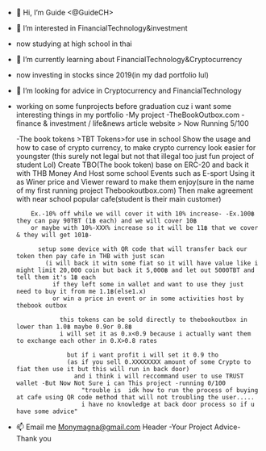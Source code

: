 - 👋 Hi, I’m Guide <@GuideCH>
- 👀 I’m interested in FinancialTechnology&investment
- now studying at high school in thai
- 🌱 I’m currently learning about FinancialTechnology&Cryptocurrency
- now investing in stocks since 2019(in my dad portfolio lul)
- 💞️ I’m looking for advice in Cryptocurrency and FinancialTechnology
- working on some funprojects before graduation cuz i want some interesting things in my portfolio 
  -My project
   -TheBookOutbox.com -finance & investment / life&news article website > Now Running 5/100 
   
   -The book tokens >TBT Tokens>for use in school
    Show the usage and how to case of crypto currency, to make crypto currency look easier for youngster (this surely not legal but not that illegal too just fun project of student Lol)
      Create TBO(The book token) base on ERC-20 and back it with THB Money And Host some school Events such as E-sport Using it as Winer price
        and Viewer reward to make them enjoy(sure in the name of my first running project Thebookoutbox.com)
        Then make agreement with near school popular cafe(student is their main customer)
        
          Ex.-10% off while we will cover it with 10% increase- -Ex.100฿ they can pay 90TBT (1฿ each) and we will cover 10฿ 
          or maybe with 10%-XXX% increase so it will be 11฿ that we cover & they will get 101฿-
          
            setup some device with QR code that will transfer back our token then pay cafe in THB with just scan
              (i will back it witn some fiat so it will have value like i might limit 20,000 coin but back it 5,000฿ and let out 5000TBT and tell them it's 1฿ each
                if they left some in wallet and want to use they just need to buy it from me 1.1฿(else1.x)
                or win a price in event or in some activities host by thebook outbox
                
                  this tokens can be sold directly to thebookoutbox in lower than 1.0฿ maybe 0.9or 0.8฿ 
                  i will set it as 0.x<0.9 because i actually want them to exchange each other in 0.X>0.8 rates
                  
                    but if i want profit i will set it 0.9 tho
                    (as if you sell 0.XXXXXXXX amount of some Crypto to fiat then use it but this will run in back door)
                      and i think i will reccommand user to use TRUST wallet -But Now Not Sure i can This project -running 0/100
                        "trouble is  idk how to run the process of buying at cafe using QR code method that will not troubling the user.....
                        i have no knowledge at back door process so if u have some advice"
               
        
- 📫 Email me
    Monymagna@gmail.com 
    Header -Your Project Advice-
    Thank you

<!---
GuideCH/GuideCH is a ✨ special ✨ repository because its `README.md` (this file) appears on your GitHub profile.
You can click the Preview link to take a look at your changes.
--->
